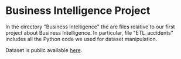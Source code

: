 # Business Intelligence Project
In the directory "Business Intelligence" the are files relative to our first project about Business Intelligence.
In particular, file "ETL_accidents" includes all the Python code we used for dataset manipulation.

Dataset is public available [here](https://www.kaggle.com/datasets/sobhanmoosavi/us-accidents?resource=download).